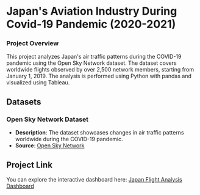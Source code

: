 # Japan's Aviation Industry During Covid-19 Pandemic (2020-2021)

### Project Overview

This project analyzes Japan's air traffic patterns during the COVID-19 pandemic using the Open Sky Network dataset. The dataset covers worldwide flights observed by over 2,500 network members, starting from January 1, 2019. The analysis is performed using Python with pandas and visualized using Tableau.

## Datasets

### Open Sky Network Dataset
- **Description**: The dataset showcases changes in air traffic patterns worldwide during the COVID-19 pandemic.
- **Source**: [Open Sky Network](https://zenodo.org/records/7923702)

## Project Link
You can explore the interactive dashboard here: [Japan Flight Analysis Dashboard](https://public.tableau.com/app/profile/alexander.aryasena/viz/japanflight_analysis/Dashboard1)


